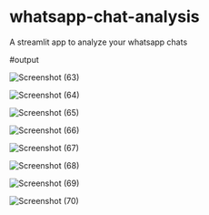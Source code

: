 # whatsapp-chat-analysis
A streamlit app to analyze your whatsapp chats

#output

![Screenshot (63)](https://user-images.githubusercontent.com/120195325/211144144-2e183875-93cd-45be-8185-d89090d70f83.png)

![Screenshot (64)](https://user-images.githubusercontent.com/120195325/211144180-1447f4fb-6308-4c42-95ee-3f021f12c114.png)

![Screenshot (65)](https://user-images.githubusercontent.com/120195325/211144182-0e15a035-82a8-4625-b3c9-71765513a3ee.png)

![Screenshot (66)](https://user-images.githubusercontent.com/120195325/211144190-e7444a7c-3572-4813-9a1c-3fc5d56f7c81.png)

![Screenshot (67)](https://user-images.githubusercontent.com/120195325/211144195-3e92faea-3332-493c-93ac-b1c2ca66240a.png)

![Screenshot (68)](https://user-images.githubusercontent.com/120195325/211144210-a9ee65b2-952d-4f2c-8f20-83fc81e8f19f.png)

![Screenshot (69)](https://user-images.githubusercontent.com/120195325/211144216-5e7f0b1d-8ada-489c-ad96-b5d0a9dc7ad8.png)

![Screenshot (70)](https://user-images.githubusercontent.com/120195325/211144222-fe76403b-04b6-4980-b36b-b8aed1f6f826.png)
